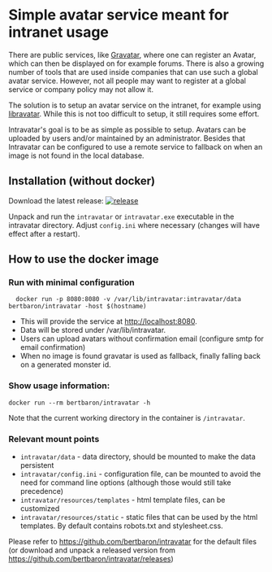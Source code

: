 # Simple avatar service meant for intranet usage

There are public services, like [Gravatar](http://www.gravatar.com), where one can register an Avatar, which can then be displayed
 on for example forums. There is also a growing number of tools that are used inside companies that can use such a
 global avatar service. However, not all people may want to register at a global service or company policy may not allow it.

The solution is to setup an avatar service on the intranet, for example using [libravatar](https://www.libravatar.org/). While this
 is not too difficult to setup, it still requires some effort.

Intravatar's goal is to be as simple as possible to setup. Avatars can be uploaded by users and/or maintained by an
 administrator. Besides that Intravatar can be configured to use a remote service to fallback on when an image is not
 found in the local database.

## Installation (without docker)

Download the latest release: [![release](http://github-release-version.herokuapp.com/github/bertbaron/intravatar/release.svg)](https://github.com/bertbaron/intravatar/releases/latest)

Unpack and run the `intravatar` or `intravatar.exe` executable in the intravatar directory.
Adjust `config.ini` where necessary (changes will have effect after a restart).

## How to use the docker image

### Run with minimal configuration
```
  docker run -p 8080:8080 -v /var/lib/intravatar:intravatar/data bertbaron/intravatar -host $(hostname)
```

 * This will provide the service at <http://localhost:8080>.
 * Data will be stored under /var/lib/intravatar.
 * Users can upload avatars without confirmation email (configure smtp for email confirmation)
 * When no image is found gravatar is used as fallback, finally falling back on a generated monster id.

### Show usage information:

```shell
docker run --rm bertbaron/intravatar -h
```

Note that the current working directory in the container is `/intravatar`.

### Relevant mount points

 * `intravatar/data` - data directory, should be mounted to make the data persistent
 * `intravatar/config.ini` - configuration file, can be mounted to avoid the need for command line options (although
    those would still take precedence)
 * `intravatar/resources/templates` - html template files, can be customized
 * `intravatar/resources/static` - static files that can be used by the html templates. By default contains
    robots.txt and stylesheet.css. 

Please refer to <https://github.com/bertbaron/intravatar> for the default files (or download and unpack a released
 version from <https://github.com/bertbaron/intravatar/releases>) 
